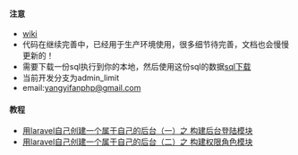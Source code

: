 #### 注意

* [wiki](http://laravel-admin.mydoc.io/?t=32996)
* 代码在继续完善中，已经用于生产环境使用，很多细节待完善，文档也会慢慢更新的！
* 需要下载一份sql执行到你的本地，然后使用这份sql的数据[sql下载](http://static.womenshuo.com/@/other/images/laravel.sql)
* 当前开发分支为admin_limit
* email:yangyifanphp@gmail.com


#### 教程
* [用laravel自己创建一个属于自己的后台（一）之 构建后台登陆模块](http://blog.womenshuo.com/?p=137)
* [用laravel自己创建一个属于自己的后台（二）之 构建权限角色模块](http://blog.womenshuo.com/?p=141)
